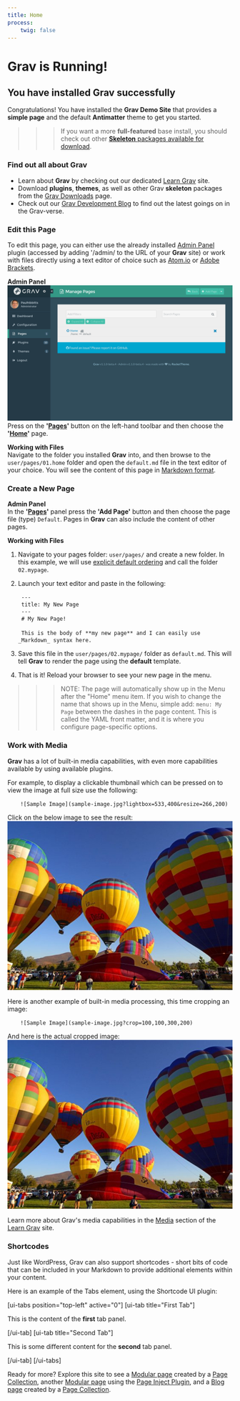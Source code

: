 ```yaml
---
title: Home
process:
    twig: false
---
```


# Grav is Running!
## You have installed **Grav** successfully

Congratulations! You have installed the **Grav Demo Site** that provides a **simple page** and the default **Antimatter** theme to get you started.

>>> If you want a more **full-featured** base install, you should check out other [**Skeleton** packages available for download](http://getgrav.org/downloads).

### Find out all about Grav

* Learn about **Grav** by checking out our dedicated [Learn Grav](http://learn.getgrav.org) site.
* Download **plugins**, **themes**, as well as other Grav **skeleton** packages from the [Grav Downloads](http://getgrav.org/downloads) page.
* Check out our [Grav Development Blog](http://getgrav.org/blog) to find out the latest goings on in the Grav-verse.

### Edit this Page

To edit this page, you can either use the already installed [Admin Panel](../../admin) plugin (accessed by adding '/admin/ to the URL of your **Grav** site) or work with files directly using a text editor of choice such as [Atom.io](http://atom.io) or [Adobe Brackets](http://brackets.io).

**Admin Panel**  
![Image of Grav Admin Panel](admin-panel-pages.png?resize=600,400)  
Press on the **'[Pages](../../admin/pages)'** button on the left-hand toolbar and then choose the **'[Home](../../admin/pages/home)'** page.

**Working with Files**  
Navigate to the folder you installed **Grav** into, and then browse to the `user/pages/01.home` folder and open the `default.md` file in the text editor of your choice. You will see the content of this page in [Markdown format](http://learn.getgrav.org/content/markdown).

### Create a New Page

**Admin Panel**  
In the **'[Pages](../../admin/pages)'** panel press the **'Add Page'** button and then choose the page file (type) `Default`. Pages in **Grav** can also include the content of other pages.

**Working with Files**  
1. Navigate to your pages folder: `user/pages/` and create a new folder.  In this example, we will use [explicit default ordering](http://learn.getgrav.org/content/content-pages) and call the folder `02.mypage`.
2. Launch your text editor and paste in the following:

        ---
        title: My New Page
        ---
        # My New Page!

        This is the body of **my new page** and I can easily use _Markdown_ syntax here.

3. Save this file in the `user/pages/02.mypage/` folder as `default.md`. This will tell **Grav** to render the page using the **default** template.
4. That is it! Reload your browser to see your new page in the menu.

>>> NOTE: The page will automatically show up in the Menu after the "Home" menu item. If you wish to change the name that shows up in the Menu, simple add: `menu: My Page` between the dashes in the page content. This is called the YAML front matter, and it is where you configure page-specific options.

### Work with Media

**Grav** has a lot of built-in media capabilities, with even more capabilities available by using available plugins.

For example, to display a clickable thumbnail which can be pressed on to view the image at full size use the following:

        ![Sample Image](sample-image.jpg?lightbox=533,400&resize=266,200)

Click on the below image to see the result:   
![Sample Image](sample-image.jpg?lightbox=600,400&resize=200,200)  

Here is another example of built-in media processing, this time cropping an image:

        ![Sample Image](sample-image.jpg?crop=100,100,300,200)

And here is the actual cropped image:  
![Sample Image](sample-image.jpg?crop=100,100,300,200)

Learn more about Grav's media capabilities in the [Media](https://learn.getgrav.org/content/media) section of the [Learn Grav](http://learn.getgrav.org/) site.  

### Shortcodes

Just like WordPress, Grav can also support shortcodes - short bits of code that can be included in your Markdown to provide additional elements within your content.

Here is an example of the Tabs element, using the Shortcode UI plugin:

[ui-tabs position="top-left" active="0"]
[ui-tab title="First Tab"]

This is the content of the **first** tab panel.

[/ui-tab]
[ui-tab title="Second Tab"]

This is some different content for the **second** tab panel.

[/ui-tab]
[/ui-tabs]

Ready for more? Explore this site to see a [Modular page](/modular) created by a [Page Collection](https://learn.getgrav.org/content/collections), another [Modular page](/modular-page-inject) using the [Page Inject Plugin](https://github.com/getgrav/grav-plugin-page-inject), and a [Blog page](/blog) created by a [Page Collection](https://learn.getgrav.org/content/collections).
